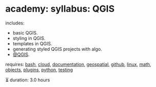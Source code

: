# academy: syllabus: QGIS

includes:
- basic QGIS.
- styling in QGIS.
- templates in QGIS.
- generating styled QGIS projects with algo.
- [@QGIS](https://github.com/kamangir/bluer-geo/blob/main/bluer_geo/QGIS).

requires: [bash](./bash.md), [cloud](./cloud.md), [documentation](./documentation.md), [geospatial](./geospatial.md), [github](./github.md), [linux](./linux.md), [math](./math.md), [objects](./objects.md), [plugins](./plugins.md), [python](./python.md), [testing](./testing.md)

⏳ duration: 3.0 hours

